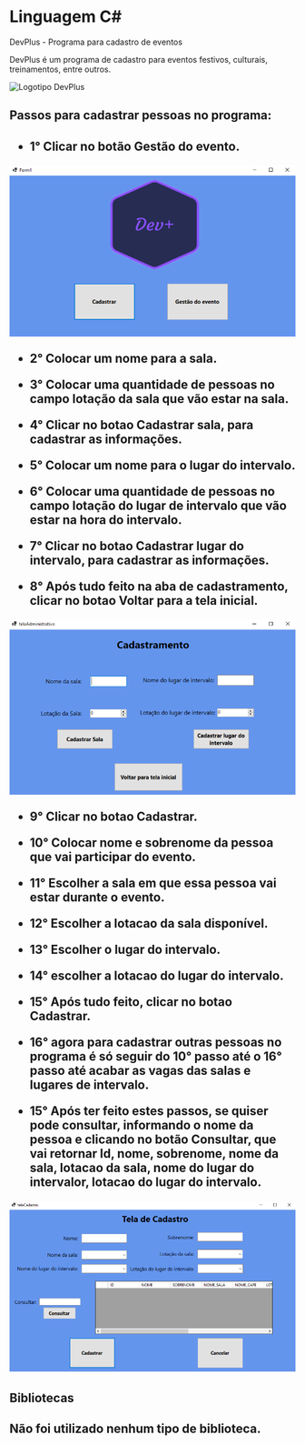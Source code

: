 # Linguagem C#
DevPlus - Programa para cadastro de eventos 

DevPlus é um programa de cadastro para eventos festivos, culturais, treinamentos, entre outros.

![Logotipo DevPlus](https://github.com/Gabriel-Simon07/projetoGO/blob/master/logotipo_DevPlus.png)

<h2>Passos para cadastrar pessoas no programa:<h2>

* 1° Clicar no botão **Gestão do evento**.

![TelaMenu](https://github.com/Gabriel-Simon07/DevPlus1.0/blob/master/telaMenu.png)

* 2° Colocar um nome para a sala.

* 3° Colocar uma quantidade de pessoas no campo **lotação da sala** que vão estar na sala.

* 4° Clicar no botao **Cadastrar sala**, para cadastrar as informações.

* 5° Colocar um nome para o lugar do intervalo.

* 6° Colocar uma quantidade de pessoas no campo **lotação do lugar de intervalo** que vão estar na hora do intervalo.

* 7° Clicar no botao **Cadastrar lugar do intervalo**, para cadastrar as informações.

* 8° Após tudo feito na aba de cadastramento, clicar no botao **Voltar para a tela inicial**.

![TelaDeCadastramento](https://github.com/Gabriel-Simon07/DevPlus1.0/blob/master/telaCadastramento.png)

* 9° Clicar no botao **Cadastrar**.

* 10° Colocar nome e sobrenome da pessoa que vai participar do evento.

* 11° Escolher a sala em que essa pessoa vai estar durante o evento.

* 12° Escolher a lotacao da sala disponível.

* 13° Escolher o lugar do intervalo. 

* 14° escolher a lotacao do lugar do intervalo.

* 15° Após tudo feito, clicar no botao **Cadastrar**.

* 16° agora para cadastrar outras pessoas no programa é só seguir do **10° passo até o 16° passo** até acabar as vagas das salas e lugares de intervalo.

* 15° Após ter feito estes passos, se quiser pode consultar, informando o nome da pessoa e clicando no botão **Consultar**, que vai retornar Id, nome, sobrenome, nome da sala, lotacao da sala, nome do lugar do intervalor, lotacao do lugar do intervalo.

![TelaDeCadastro](https://github.com/Gabriel-Simon07/DevPlus1.0/blob/master/telaCadastro.png)

<h2>Bibliotecas<h2>

Não foi utilizado nenhum tipo de biblioteca.










